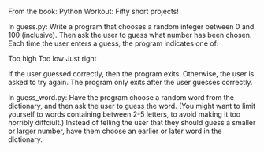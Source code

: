 From the book: Python Workout: Fifty short projects!

In guess.py:
Write a program that chooses a random integer between 0 and 100 (inclusive). Then ask the user to guess what number has been chosen. Each time the user enters a guess, the program indicates one of:

Too high
Too low
Just right

If the user guessed correctly, then the program exits. Otherwise, the user is asked to try again.
The program only exits after the user guesses correctly.


In guess_word.py:
Have the program choose a random word from the dictionary, and then ask the user to guess the word. (You might want to limit yourself to words containing between 2-5 letters, to avoid making it too horribly diffciult.) Instead of telling the user that they should guess a smaller or larger number, have them choose an earlier or later word in the dictionary.